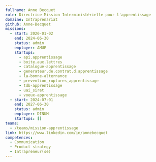 ```yaml
---
fullname: Anne Becquet
role: Directrice Mission Interministérielle pour l'apprentissage
domaine: Intraprenariat
github: Anne-Becquet
missions:
  - start: 2020-01-02
    end: 2024-06-30
    status: admin
    employer: AMUE
    startups:
      - api.apprentissage
      - boite.aux.lettres
      - catalogue-apprentissage
      - generateur.de.contrat.d.apprentissage
      - la-bonne-alternance
      - prevention_ruptures_apprentissage
      - tdb-apprentissage
      - uai_siret
      - voeux-apprentissage
  - start: 2024-07-01
    end: 2027-06-30
    status: admin
    employer: DINUM
    startups: []
teams:
  - /teams/mission-apprentissage
link: https://www.linkedin.com/in/annebecquet
competences:
  - Communication
  - Product strategy
  - Intrapreneur(se)
---
```

